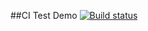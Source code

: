 ##CI Test Demo 
[![Build status](https://ci.appveyor.com/api/projects/status/bx55ir804m6np4r7?svg=true)](https://ci.appveyor.com/project/dmiweb/test-ci)
